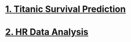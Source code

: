 <h1><a href ="Titanic Survival Prediction">1. Titanic Survival Prediction</h1>
<h1><a href ="HR Analytics">2. HR Data Analysis</h1>

